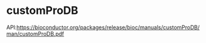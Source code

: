 <!--
 * @Description: 
 * @version: 
 * @Author: wenyuhao
 * @Date: 2023-03-02 08:49:29
 * @LastEditors: wenyuhao
 * @LastEditTime: 2023-03-02 08:49:29
-->
# customProDB

API:https://bioconductor.org/packages/release/bioc/manuals/customProDB/man/customProDB.pdf
